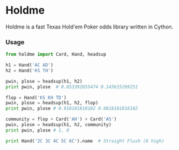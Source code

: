 # Holdme

Holdme is a fast Texas Hold'em Poker odds library written in Cython.

### Usage

```python
from holdme import Card, Hand, headsup

h1 = Hand('AC AD')
h2 = Hand('KS TH')

pwin, plose = headsup(h1, h2)
print pwin, plose  # 0.853392855474 0.143615269251

flop = Hand('KS KH TD')
pwin, plose = headsup(h1, h2, flop)
print pwin, plose # 0.918181818182 0.0818181818182

community = flop + Card('AH') + Card('AS')
pwin, plose = headsup(h1, h2, community)
print pwin, plose # 1, 0

print Hand('2C 3C 4C 5C 6C').name  # Straight Flush (6 high)
```